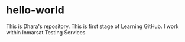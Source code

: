 # hello-world
This is Dhara's repository.
This is first stage of Learning GitHub. 
I work within Inmarsat Testing Services
